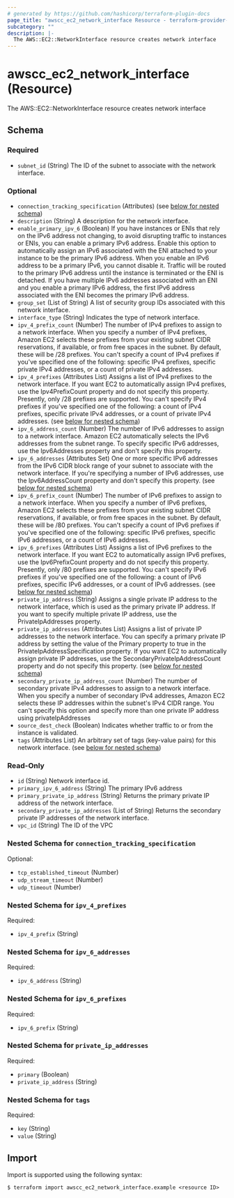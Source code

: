 ```yaml
---
# generated by https://github.com/hashicorp/terraform-plugin-docs
page_title: "awscc_ec2_network_interface Resource - terraform-provider-awscc"
subcategory: ""
description: |-
  The AWS::EC2::NetworkInterface resource creates network interface
---
```


# awscc_ec2_network_interface (Resource)

The AWS::EC2::NetworkInterface resource creates network interface



<!-- schema generated by tfplugindocs -->
## Schema

### Required

- `subnet_id` (String) The ID of the subnet to associate with the network interface.

### Optional

- `connection_tracking_specification` (Attributes) (see [below for nested schema](#nestedatt--connection_tracking_specification))
- `description` (String) A description for the network interface.
- `enable_primary_ipv_6` (Boolean) If you have instances or ENIs that rely on the IPv6 address not changing, to avoid disrupting traffic to instances or ENIs, you can enable a primary IPv6 address. Enable this option to automatically assign an IPv6 associated with the ENI attached to your instance to be the primary IPv6 address. When you enable an IPv6 address to be a primary IPv6, you cannot disable it. Traffic will be routed to the primary IPv6 address until the instance is terminated or the ENI is detached. If you have multiple IPv6 addresses associated with an ENI and you enable a primary IPv6 address, the first IPv6 address associated with the ENI becomes the primary IPv6 address.
- `group_set` (List of String) A list of security group IDs associated with this network interface.
- `interface_type` (String) Indicates the type of network interface.
- `ipv_4_prefix_count` (Number) The number of IPv4 prefixes to assign to a network interface. When you specify a number of IPv4 prefixes, Amazon EC2 selects these prefixes from your existing subnet CIDR reservations, if available, or from free spaces in the subnet. By default, these will be /28 prefixes. You can't specify a count of IPv4 prefixes if you've specified one of the following: specific IPv4 prefixes, specific private IPv4 addresses, or a count of private IPv4 addresses.
- `ipv_4_prefixes` (Attributes List) Assigns a list of IPv4 prefixes to the network interface. If you want EC2 to automatically assign IPv4 prefixes, use the Ipv4PrefixCount property and do not specify this property. Presently, only /28 prefixes are supported. You can't specify IPv4 prefixes if you've specified one of the following: a count of IPv4 prefixes, specific private IPv4 addresses, or a count of private IPv4 addresses. (see [below for nested schema](#nestedatt--ipv_4_prefixes))
- `ipv_6_address_count` (Number) The number of IPv6 addresses to assign to a network interface. Amazon EC2 automatically selects the IPv6 addresses from the subnet range. To specify specific IPv6 addresses, use the Ipv6Addresses property and don't specify this property.
- `ipv_6_addresses` (Attributes Set) One or more specific IPv6 addresses from the IPv6 CIDR block range of your subnet to associate with the network interface. If you're specifying a number of IPv6 addresses, use the Ipv6AddressCount property and don't specify this property. (see [below for nested schema](#nestedatt--ipv_6_addresses))
- `ipv_6_prefix_count` (Number) The number of IPv6 prefixes to assign to a network interface. When you specify a number of IPv6 prefixes, Amazon EC2 selects these prefixes from your existing subnet CIDR reservations, if available, or from free spaces in the subnet. By default, these will be /80 prefixes. You can't specify a count of IPv6 prefixes if you've specified one of the following: specific IPv6 prefixes, specific IPv6 addresses, or a count of IPv6 addresses.
- `ipv_6_prefixes` (Attributes List) Assigns a list of IPv6 prefixes to the network interface. If you want EC2 to automatically assign IPv6 prefixes, use the Ipv6PrefixCount property and do not specify this property. Presently, only /80 prefixes are supported. You can't specify IPv6 prefixes if you've specified one of the following: a count of IPv6 prefixes, specific IPv6 addresses, or a count of IPv6 addresses. (see [below for nested schema](#nestedatt--ipv_6_prefixes))
- `private_ip_address` (String) Assigns a single private IP address to the network interface, which is used as the primary private IP address. If you want to specify multiple private IP address, use the PrivateIpAddresses property.
- `private_ip_addresses` (Attributes List) Assigns a list of private IP addresses to the network interface. You can specify a primary private IP address by setting the value of the Primary property to true in the PrivateIpAddressSpecification property. If you want EC2 to automatically assign private IP addresses, use the SecondaryPrivateIpAddressCount property and do not specify this property. (see [below for nested schema](#nestedatt--private_ip_addresses))
- `secondary_private_ip_address_count` (Number) The number of secondary private IPv4 addresses to assign to a network interface. When you specify a number of secondary IPv4 addresses, Amazon EC2 selects these IP addresses within the subnet's IPv4 CIDR range. You can't specify this option and specify more than one private IP address using privateIpAddresses
- `source_dest_check` (Boolean) Indicates whether traffic to or from the instance is validated.
- `tags` (Attributes List) An arbitrary set of tags (key-value pairs) for this network interface. (see [below for nested schema](#nestedatt--tags))

### Read-Only

- `id` (String) Network interface id.
- `primary_ipv_6_address` (String) The primary IPv6 address
- `primary_private_ip_address` (String) Returns the primary private IP address of the network interface.
- `secondary_private_ip_addresses` (List of String) Returns the secondary private IP addresses of the network interface.
- `vpc_id` (String) The ID of the VPC

<a id="nestedatt--connection_tracking_specification"></a>
### Nested Schema for `connection_tracking_specification`

Optional:

- `tcp_established_timeout` (Number)
- `udp_stream_timeout` (Number)
- `udp_timeout` (Number)


<a id="nestedatt--ipv_4_prefixes"></a>
### Nested Schema for `ipv_4_prefixes`

Required:

- `ipv_4_prefix` (String)


<a id="nestedatt--ipv_6_addresses"></a>
### Nested Schema for `ipv_6_addresses`

Required:

- `ipv_6_address` (String)


<a id="nestedatt--ipv_6_prefixes"></a>
### Nested Schema for `ipv_6_prefixes`

Required:

- `ipv_6_prefix` (String)


<a id="nestedatt--private_ip_addresses"></a>
### Nested Schema for `private_ip_addresses`

Required:

- `primary` (Boolean)
- `private_ip_address` (String)


<a id="nestedatt--tags"></a>
### Nested Schema for `tags`

Required:

- `key` (String)
- `value` (String)

## Import

Import is supported using the following syntax:

```shell
$ terraform import awscc_ec2_network_interface.example <resource ID>
```
